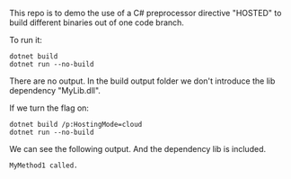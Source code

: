 This repo is to demo the use of a C# preprocessor directive "HOSTED" to build different binaries out of one code branch.

To run it:
```
dotnet build
dotnet run --no-build
```
There are no output. In the build output folder we don't introduce the lib dependency "MyLib.dll".

If we turn the flag on:

```
dotnet build /p:HostingMode=cloud
dotnet run --no-build
```
We can see the following output. And the dependency lib is included.
```
MyMethod1 called.
```